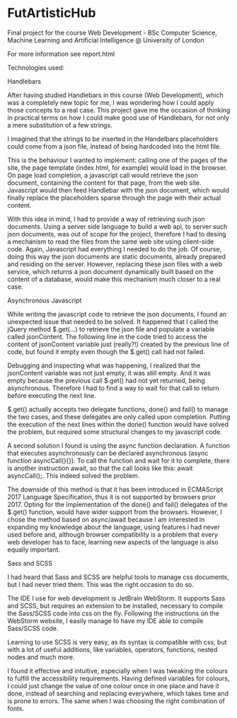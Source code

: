 # FutArtisticHub
Final project for the course Web Development - BSc Computer Science, Machine Learning and Artificial Intelligence @ University of London

For more information see report.html

Technologies used:

Handlebars

After having studied Handlebars in this course (Web Development), which was a completely new topic for me, I was wondering how I could apply those concepts to a real case.
This project gave me the occasion of thinking in practical terms on how I could make good use of Handlebars, for not only a mere substitution of a few strings.

I imagined that the strings to be inserted in the Handelbars placeholders could come from a json file, instead of being hardcoded into the html file.

This is the behaviour I wanted to implement: calling one of the pages of the site, the page template (index.html, for example) would load in the browser.
On page load completion, a javascript call would retrieve the json document, containing the content for that page, from the web site.
Javascript would then feed Handlebar with the json document, which would finally replace the placeholders sparse through the page with their actual content.

With this idea in mind, I had to provide a way of retrieving such json documents.
Using a server side language to build a web api, to server such json documents, was out of scope for the project, therefore I had to desing a mechanism to read the files from the same web site using client-side code.
Again, Javascript had everything I needed to do the job. Of course, doing this way the json documents are static documents, already prepared and residing on the server. However, replacing these json files with a web service, which returns a json document dynamically built based on the content of a database, would make this mechanism much closer to a real case.

Asynchronous Javascript

While writing the javascript code to retrieve the json documents, I found an unexpected issue that needed to be solved.
It happened that I called the jQuery method $.get(...) to retrieve the json file and populate a variable called jsonContent. The following line in the code tried to access the content of jsonContent variable just (really?!) created by the previous line of code, but found it empty even though the $.get() call had not failed.

Debugging and inspecting what was happening, I realized that the jsonContent variable was not just empty, it was still empty. And it was empty because the previous call $.get() had not yet returned, being asynchronous. Therefore I had to find a way to wait for that call to return before executing the next line.

$.get() actually accepts two delegate functions, done() and fail() to manage the two cases, and these delegates are only called upon completion. Putting the execution of the next lines within the done() function would have solved the problem, but required some structural changes to my javascript code.

A second solution I found is using the async function declaration. A function that executes asynchronously can be declared asynchronous (async function asyncCall(){}).
To call the function and wait for it to complete, there is another instruction await, so that the call looks like this: await asyncCall();.
This indeed solved the problem.

The downside of this method is that it has been introduced in ECMAScript 2017 Language Specification, thus it is not supported by browsers prior 2017. Opting for the implementation of the done() and fail() delegates of the $.get() function, would have wider support from the browsers. However, I chose the method based on async/await because I am interested in expanding my knowledge about the language, using features i had never used before and, although browser compatibility is a problem that every web developer has to face, learning new aspects of the language is also equally important.

Sass and SCSS

I had heard that Sass and SCSS are helpful tools to manage css documents, but I had never tried them. This was the right occasion to do so.

The IDE I use for web development is JetBrain WebStorm. It supports Sass and SCSS, but requires an extension to be installed, necessary to compile the Sass/SCSS code into css on the fly. Following the instructions on the WebStorm website, I easily manage to have my IDE able to compile Sass/SCSS code.

Learning to use SCSS is very easy, as its syntax is compatible with css, but with a lot of useful additions, like variables, operators, functions, nested nodes and much more.

I found it effective and intuitive, especially when I was tweaking the colours to fulfill the accessibility requirements. Having defined variables for colours, I could just change the value of one colour once in one place and have it done, instead of searching and replacing everywhere, which takes time and is prone to errors. The same when I was choosing the right combination of fonts.
